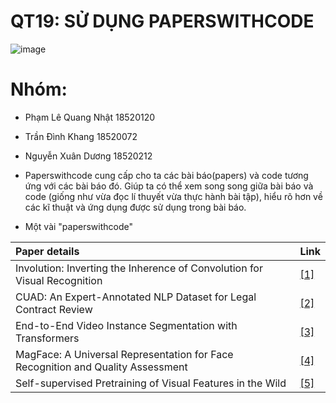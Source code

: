 # QT19: SỬ DỤNG PAPERSWITHCODE
![image](https://i.imgur.com/PRTrDt8.png)

# Nhóm: 
- Phạm Lê Quang Nhật 18520120
- Trần Đình Khang 18520072
- Nguyễn Xuân Dương 18520212

- Paperswithcode cung cấp cho ta các bài báo(papers) và code tương ứng với các bài báo đó. Giúp ta có thể xem song song giữa bài báo và code (giống như vừa đọc lí thuyết vừa thực hành bài tập), hiểu rõ hơn về các kĩ thuật và ứng dụng được sử dụng trong bài báo.

- Một vài "paperswithcode" 

|Paper details                                                                      |Link    |
|:----------------------------------------------------------------------------------|:-------|
|Involution: Inverting the Inherence of Convolution for Visual Recognition          |[[1]](https://paperswithcode.com/paper/involution-inverting-the-inherence-of#code*)|
|CUAD: An Expert-Annotated NLP Dataset for Legal Contract Review                    |[[2]](https://paperswithcode.com/paper/cuad-an-expert-annotated-nlp-dataset-for)   |
|End-to-End Video Instance Segmentation with Transformers                           |[[3]](https://paperswithcode.com/paper/end-to-end-video-instance-segmentation-with)|
|MagFace: A Universal Representation for Face Recognition and Quality Assessment    |[[4]](https://paperswithcode.com/paper/magface-a-universal-representation-for-face)|
|Self-supervised Pretraining of Visual Features in the Wild                         |[[5]](https://paperswithcode.com/paper/self-supervised-pretraining-of-visual)      |
